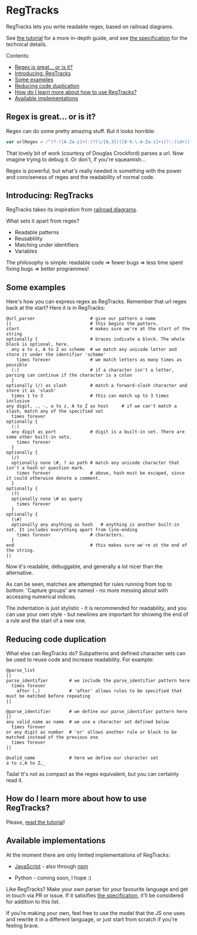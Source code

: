 # RegTracks

RegTracks lets you write readable regex, based on railroad diagrams.

See [the tutorial](./tutorial.md) for a more in-depth guide, and see [the specification](./spec.md) for the technical details.

Contents:
- [Regex is great... or is it?](#regex-is-great-or-is-it)
- [Introducing: RegTracks](#introducing-regtracks)
- [Some examples](#some-examples)
- [Reducing code duplication](#reducing-code-duplication)
- [How do I learn more about how to use RegTracks?](#how-do-i-learn-more-about-how-to-use-regtracks)
- [Available implementations](#available-implementations)

## Regex is great... or is it?

Regex can do some pretty amazing stuff. But it looks horrible:

```js
var urlRegex = /^(?:([A-Za-z]+):)?(\/{0,3})([0-9.\-A-Za-z]+)(?::(\d+))?(?:\/([^?#]*))?(?:\?([^#]*))?(?:#(.*))?$/;
```

That lovely bit of work (courtesy of Douglas Crockford) parses a url. Now imagine trying to debug it. Or don't, if you're squeamish...

Regex is powerful, but what's really needed is something with the power and conciseness of regex and the readability of normal code.

## Introducing: RegTracks

RegTracks takes its inspiration from [railroad diagrams](https://www.wikipedia.org/wiki/Syntax_diagram).

What sets it apart from regex?

- Readable patterns
- Reusablility
- Matching under identifiers
- Variables

The philosophy is simple: readable code => fewer bugs => less time spent fixing bugs => better programmes!

## Some examples

Here's how you can express regex as RegTracks. Remember that url regex back at the start? Here it is in RegTracks:

```
@url_parser                     # give our pattern a name
||                              # this begins the pattern.
start                           # makes sure we're at the start of the string
optionally {                    # braces indicate a block. The whole block is optional, here.
  any a to z, A to Z as scheme  # we match any unicode letter and store it under the identifier 'scheme'
    times forever               # we match letters as many times as possible
  (:)                           # if a character isn't a letter, parsing can continue if the character is a colon
  }
optionally (/) as slash         # match a forward-slash character and store it as 'slash'
  times 1 to 3                  # this can match up to 3 times inclusive
any digit, ., -, a to z, A to Z as host     # if we can't match a slash, match any of the specified set
  times forever
optionally {
  (:)
  any digit as port             # digit is a built-in set. There are some other built-in sets.
    times forever
  }
optionally {
  (/)
  optionally none \#, ? as path # match any unicode character that isn't a hash or question mark.
    times forever               # above, hash must be escaped, since it could otherwise denote a comment.
  }
optionally {
  (?)
  optionally none \# as query
    times forever
  }
optionally {
  (\#)
  optionally any anything as hash   # anything is another built-in set. It includes everything apart from line-ending
    times forever               # characters.
  }
end                             # this makes sure we're at the end of the string.
||
```

Now it's readable, debuggable, and generally a lot nicer than the alternative.

As can be seen, matches are attempted for rules running from top to bottom. 'Capture groups' are named - no more messing about with accessing numerical indices.

The indentation is just stylistic - it is recommended for readability, and you can use your own style - but newlines are important for showing the end of a rule and the start of a new one.

## Reducing code duplication

What else can RegTracks do? Subpatterns and defined character sets can be used to reuse code and increase readability. For example:

```
@parse_list
||
parse_identifier        # we include the parse_identifier pattern here
  times forever
    after (,)           # 'after' allows rules to be specified that must be matched before repeating
||

@parse_identifier       # we define our parse_identifier pattern here
||
any valid_name as name  # we use a character set defined below
  times forever
or any digit as number  # 'or' allows another rule or block to be matched instead of the previous one
  times forever
||

@valid_name             # here we define our character set
a to z,A to Z,_
```

Tada! It's not as compact as the regex equivalent, but you can certainly read it.

## How do I learn more about how to use RegTracks?

Please, [read the tutorial](./tutorial.md)!

## Available implementations

At the moment there are only limited implementations of RegTracks:

- [JavaScript](https://github.com/regtracks/regtracks-js) - also through [npm](https://example.com/)

- Python - coming soon, I hope :)

Like RegTracks? Make your own parser for _your_ favourite language and get in touch via PR or issue. If it satisifies [the specification](./spec.md), it'll be considered for addition to this list.

If you're making your own, feel free to use the model that the JS one uses and rewrite it in a different language, or just start from scratch if you're feeling brave.
